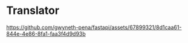 # Translator

https://github.com/gwyneth-pena/fastapi/assets/67899321/8d1caa61-844e-4e86-8fa1-faa3f4d9d93b
